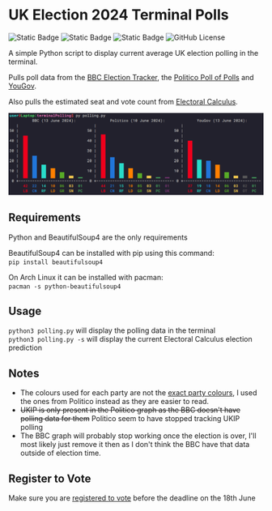 # UK Election 2024 Terminal Polls

![Static Badge](https://img.shields.io/badge/Linux-grey?logo=linux)
![Static Badge](https://img.shields.io/badge/Python-3672A4)
![Static Badge](https://img.shields.io/badge/Usage-Terminal_UK_Election_Polls-blue)
![GitHub License](https://img.shields.io/github/license/randomcoder67/UK-Election-2024-Terminal-Polls)

A simple Python script to display current average UK election polling in the terminal.

Pulls poll data from the [BBC Election Tracker](https://www.bbc.co.uk/news/uk-politics-68079726), the [Politico Poll of Polls](https://www.politico.eu/europe-poll-of-polls/united-kingdom/) and [YouGov](https://yougov.co.uk/topics/politics/trackers/voting-intention).

Also pulls the estimated seat and vote count from [Electoral Calculus](https://www.electoralcalculus.co.uk/prediction_main.html).

![Screenshot of program in use](terminalPollingScreenshot.png)

## Requirements

Python and BeautifulSoup4 are the only requirements

BeautifulSoup4 can be installed with pip using this command:  
`pip install beautifulsoup4`

On Arch Linux it can be installed with pacman:  
`pacman -s python-beautifulsoup4`

## Usage

`python3 polling.py` will display the polling data in the terminal  
`python3 polling.py -s` will display the current Electoral Calculus election prediction

## Notes

* The colours used for each party are not the [exact party colours](https://en.wikipedia.org/wiki/Wikipedia:Index_of_United_Kingdom_political_parties_meta_attributes), I used the ones from Politico instead as they are easier to read.
* ~~UKIP is only present in the Politico graph as the BBC doesn't have polling data for them~~ Politico seem to have stopped tracking UKIP polling
* The BBC graph will probably stop working once the election is over, I'll most likely just remove it then as I don't think the BBC have that data outside of election time.

## Register to Vote

Make sure you are [registered to vote](https://www.gov.uk/register-to-vote) before the deadline on the 18th June
